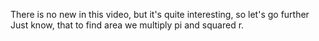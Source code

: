 There is no new in this video, but it's quite interesting, so let's go further
Just know, that to find area we multiply pi and squared r.
